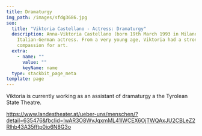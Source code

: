 ```yaml
---
title: Dramaturgy
img_path: /images/sfdg3686.jpg
seo:
  title: "Viktoria Castellano - Actress: Dramaturgy"
  description: Anna-Viktoria Castellano (born 19th March 1993 in Milano) is an
    Italian-German actress. From a very young age, Viktoria had a strong
    compassion for art.
  extra:
    - name: ""
      value: ""
      keyName: name
  type: stackbit_page_meta
template: page
---
```


Viktoria is currently working as an assistant of dramaturgy a the Tyrolean State Theatre. 

https://www.landestheater.at/ueber-uns/menschen/?detail=635476&fbclid=IwAR3O8WvJqxmML41lWCEX6OjTWQAxJU2CBLeZ2Rlhb43A35fftp0io6N8G3o